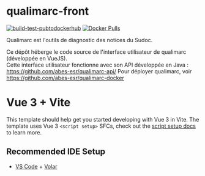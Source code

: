 # qualimarc-front

[![build-test-pubtodockerhub](https://github.com/abes-esr/qualimarc-front/actions/workflows/build-test-pubtodockerhub.yml/badge.svg)](https://github.com/abes-esr/qualimarc-front/actions/workflows/build-test-pubtodockerhub.yml) [![Docker Pulls](https://img.shields.io/docker/pulls/abesesr/qualimarc.svg)](https://hub.docker.com/r/abesesr/qualimarc/)

Qualimarc est l'outils de diagnostic des notices du Sudoc.

Ce dépôt héberge le code source de l'interface utilisateur de qualimarc (développée en VueJS).  
Cette interface utilisateur fonctionne avec son API développée en Java : https://github.com/abes-esr/qualimarc-api/
Pour déployer qualimarc, voir https://github.com/abes-esr/qualimarc-docker


# Vue 3 + Vite

This template should help get you started developing with Vue 3 in Vite. The template uses Vue 3 `<script setup>` SFCs, check out the [script setup docs](https://v3.vuejs.org/api/sfc-script-setup.html#sfc-script-setup) to learn more.

## Recommended IDE Setup

- [VS Code](https://code.visualstudio.com/) + [Volar](https://marketplace.visualstudio.com/items?itemName=Vue.volar)
